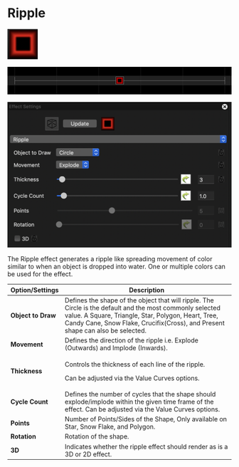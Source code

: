 # Ripple

![Icon](<../../.gitbook/assets/image (361) (1).png>)

![Sequencer Grid](<../../.gitbook/assets/image (255).png>)

![](<../../.gitbook/assets/image (772).png>)

The Ripple effect generates a ripple like spreading movement of color similar to when an object is dropped into water. One or multiple colors can be used for the effect.

| Option/Settings    | Description                                                                                                                                                                                                                                        |
| ------------------ | -------------------------------------------------------------------------------------------------------------------------------------------------------------------------------------------------------------------------------------------------- |
| **Object to Draw** | Defines the shape of the object that will ripple. The Circle is the default and the most commonly selected value. A Square, Triangle, Star, Polygon, Heart, Tree, Candy Cane, Snow Flake, Crucifix(Cross), and Present shape can also be selected. |
| **Movement**       | Defines the direction of the ripple i.e. Explode (Outwards) and Implode (Inwards).                                                                                                                                                                 |
| **Thickness**      | <p>Controls the thickness of each line of the ripple.</p><p>Can be adjusted via the Value Curves options.</p>                                                                                                                                      |
| **Cycle Count**    | Defines the number of cycles that the shape should explode/implode within the given time frame of the effect. Can be adjusted via the Value Curves options.                                                                                        |
| **Points**         | Number of Points/Sides of the Shape, Only available on Star, Snow Flake, and Polygon.                                                                                                                                                              |
| **Rotation**       | Rotation of the shape.                                                                                                                                                                                                                             |
| **3D**             | Indicates whether the ripple effect should render as is a 3D or 2D effect.                                                                                                                                                                         |
